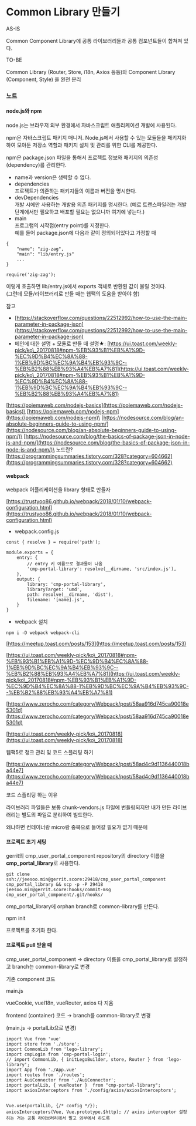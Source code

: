 # Common Library 만들기

AS-IS

Common Component Library에 공통 라이브러리들과 공통 컴포넌트들이 합쳐져 있다.

TO-BE

Common Library (Router, Store, i18n, Axios 등등)와 Component Library (Component, Style) 을 완전 분리



### 노트

#### node.js와 npm

node.js는 브라우저 외부 환경에서 자바스크립트 애플리케이션 개발에 사용된다.

npm은 자바스크립트 패키지 매니저. Node.js에서 사용할 수 있는 모듈들을 패키지화하여 모아둔 저장소 역할과 패키지 설치 및 관리를 위한 CLI를 제공한다.

npm은 package.json 파일을 통해서 프로젝트 정보와 패키지의 의존성(dependency)를 관리한다.

* name과 version은 생략할 수 없다.
* dependencies\
  프로젝트가 의존하는 패키지들의 이름과 버전을 명시한다.
* devDependencies\
  개발 시에만 사용하는 개발용 의존 패키지를 명시한다. (예로 트랜스파일러는 개발 단계에서만 필요하고 배포할 필요는 없으니까 여기에 넣는다.)
* main\
  프로그램의 시작점(entry point)를 지정한다.\
  예를 들어 package.json에 다음과 같이 정의되어있다고 가정할 때

```
{
    "name": "zig-zag",
	"main": "lib/entry.js"
	...
}
```

```
require('zig-zag');
```

이렇게 호출하면 lib/entry.js에서 exports 객체로 반환된 값이 불릴 것이다.\
(그런데 모듈/라이브러리로 만들 때는 웹팩의 도움을 받아야 함)

참고

* [https://stackoverflow.com/questions/22512992/how-to-use-the-main-parameter-in-package-json](https://stackoverflow.com/questions/22512992/how-to-use-the-main-parameter-in-package-json)
* 메인에 대한 설명 + 모듈로 만들 때 설명★: [https://ui.toast.com/weekly-pick/ko\_20170818#npm-%EB%93%B1%EB%A1%9D-%EC%9D%B4%EC%8A%88-1%EB%9D%BC%EC%9A%B4%EB%93%9C--%EB%B2%88%EB%93%A4%EB%A7%81](https://ui.toast.com/weekly-pick/ko\_20170818#npm-%EB%93%B1%EB%A1%9D-%EC%9D%B4%EC%8A%88-1%EB%9D%BC%EC%9A%B4%EB%93%9C--%EB%B2%88%EB%93%A4%EB%A7%81)

[https://poiemaweb.com/nodejs-basics](https://poiemaweb.com/nodejs-basics)\
[https://poiemaweb.com/nodejs-npm](https://poiemaweb.com/nodejs-npm)\
[https://nodesource.com/blog/an-absolute-beginners-guide-to-using-npm/](https://nodesource.com/blog/an-absolute-beginners-guide-to-using-npm/)\
[https://nodesource.com/blog/the-basics-of-package-json-in-node-js-and-npm/](https://nodesource.com/blog/the-basics-of-package-json-in-node-js-and-npm/)\
노드란? [https://programmingsummaries.tistory.com/328?category=604662](https://programmingsummaries.tistory.com/328?category=604662)



#### webpack

webpack 어플리케이션을 library 형태로 만들자

[https://trustyoo86.github.io/webpack/2018/01/10/webpack-configuration.html](https://trustyoo86.github.io/webpack/2018/01/10/webpack-configuration.html)

* webpack.config.js

```
const { resolve } = require('path');

module.exports = {
    entry: {
		// entry 키 이름으로 결과물이 나옴
        'cmp-portal-library': resolve(__dirname, 'src/index.js'),
    },
    output: {
        library: 'cmp-portal-library',
        libraryTarget: 'umd',
        path: resolve(__dirname, 'dist'),
        filename: '[name].js',
    }
}
```

* webpack 설치

```
npm i -D webpack webpack-cli
```

[https://meetup.toast.com/posts/153](https://meetup.toast.com/posts/153)

[https://ui.toast.com/weekly-pick/ko\_20170818#npm-%EB%93%B1%EB%A1%9D-%EC%9D%B4%EC%8A%88-1%EB%9D%BC%EC%9A%B4%EB%93%9C--%EB%B2%88%EB%93%A4%EB%A7%81](https://ui.toast.com/weekly-pick/ko\_20170818#npm-%EB%93%B1%EB%A1%9D-%EC%9D%B4%EC%8A%88-1%EB%9D%BC%EC%9A%B4%EB%93%9C--%EB%B2%88%EB%93%A4%EB%A7%81)

[https://www.zerocho.com/category/Webpack/post/58aa916d745ca90018e5301d](https://www.zerocho.com/category/Webpack/post/58aa916d745ca90018e5301d)

[https://ui.toast.com/weekly-pick/ko\_20170818](https://ui.toast.com/weekly-pick/ko\_20170818)

웹팩5로 청크 관리 및 코드 스플리팅 하기

[https://www.zerocho.com/category/Webpack/post/58ad4c9d1136440018ba44e7](https://www.zerocho.com/category/Webpack/post/58ad4c9d1136440018ba44e7)

코드 스플리팅 하는 이유

라이브러리 파일들은 보통 chunk-vendors.js 파일에 번들링되지만 내가 만든 라이브러리는 별도의 파일로 분리하여 빌드한다.

왜냐하면 컨테이너랑 micro랑 중복으로 들어갈 필요가 없기 때문에

#### 프로젝트 초기 세팅

gerrit의 cmp\_user\_portal\_component repository의 directory 이름을 **cmp\_portal\_library**로 사용한다.

```
git clone ssh://jeesoo.min@gerrit.score:29418/cmp_user_portal_component cmp_portal_library && scp -p -P 29418 jeesoo.min@gerrit.score:hooks/commit-msg cmp_user_portal_component/.git/hooks/
```

cmp\_portal\_library에 orphan branch로 common-library를 만든다.

npm init

프로젝트를 초기화 한다.

#### 프로젝트 pull 받을 때

cmp\_user\_portal\_component → directory 이름을 cmp\_portal\_library로 설정하고 branch는 common-library로 변경

기존 component 코드

main.js

vueCookie, vueI18n, vueRouter, axios 다 지움

frontend (container) 코드 → branch를 common-library로 변경

(main.js → portalLib으로 변경)



```
import Vue from 'vue'
import store from './store';
import CommonLib from 'lego-library';
import cmpLogin from 'cmp-portal-login';
// import CommonLib, { initLegoBuilder, store, Router } from 'lego-library';
import App from './App.vue'
import routes from './routes';
import AuiConnector from './AuiConnector';
import portalLib, { vueRouter }  from "cmp-portal-library";
import axiosInterceptors from './config/axios/axiosInterceptors';


Vue.use(portalLib, {/* config */});
axiosInterceptors(Vue, Vue.prototype.$http); // axios interceptor 설정하는 거는 공통 라이브러리에서 말고 외부에서 하도록
```
